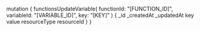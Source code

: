 mutation {
    functionsUpdateVariable(
        functionId: "[FUNCTION_ID]",
        variableId: "[VARIABLE_ID]",
        key: "[KEY]"
    ) {
        _id
        _createdAt
        _updatedAt
        key
        value
        resourceType
        resourceId
    }
}
